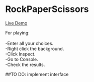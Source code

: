 # RockPaperScissors

<a href = "https://ignaciogr.github.io/RockPapperScissors/">Live Demo</a>

<p>For playing: <br>
  <br>
  -Enter all your choices.<br>
  -Right click the background.<br>
  -Click Inspect.<br>
  -Go to Console.<br>
  -Check the results.<br></p>
  
  ##TO DO: implement interface
